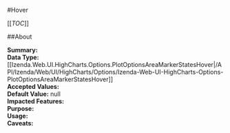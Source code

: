 #Hover

[[_TOC_]]

##About

**Summary:**   
**Data Type:** [[Izenda.Web.UI.HighCharts.Options.PlotOptionsAreaMarkerStatesHover|/API/Izenda/Web/UI/HighCharts/Options/Izenda-Web-UI-HighCharts-Options-PlotOptionsAreaMarkerStatesHover]]  
**Accepted Values:**   
**Default Value:** null  
**Impacted Features:**   
**Purpose:**   
**Usage:**   
**Caveats:**   

